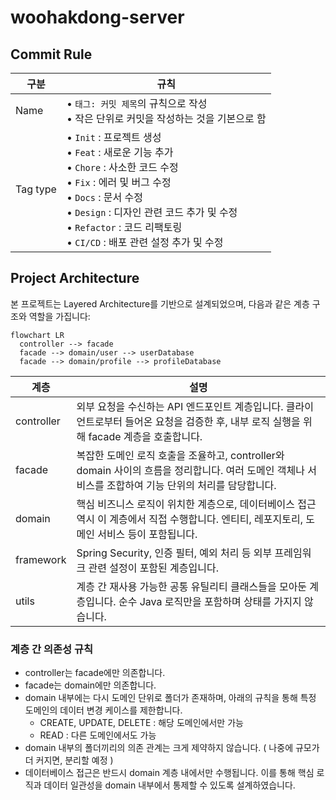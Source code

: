 # woohakdong-server

## Commit Rule
| 구분 | 규칙 |
|------|------|
| Name | • `태그: 커밋 제목`의 규칙으로 작성<br>• 작은 단위로 커밋을 작성하는 것을 기본으로 함 |
| Tag type | • `Init` : 프로젝트 생성<br>• `Feat` : 새로운 기능 추가<br>• `Chore` : 사소한 코드 수정<br>• `Fix` : 에러 및 버그 수정<br>• `Docs` : 문서 수정<br>• `Design` : 디자인 관련 코드 추가 및 수정<br>• `Refactor` : 코드 리팩토링<br>• `CI/CD` : 배포 관련 설정 추가 및 수정 |

## Project Architecture
본 프로젝트는 Layered Architecture를 기반으로 설계되었으며, 다음과 같은 계층 구조와 역할을 가집니다:

```mermaid
flowchart LR
  controller --> facade
  facade --> domain/user --> userDatabase
  facade --> domain/profile --> profileDatabase
```

| 계층         | 설명                                                                                            |
|------------|-----------------------------------------------------------------------------------------------|
| controller | 외부 요청을 수신하는 API 엔드포인트 계층입니다. 클라이언트로부터 들어온 요청을 검증한 후, 내부 로직 실행을 위해 facade 계층을 호출합니다.           |
| facade     | 복잡한 도메인 로직 호출을 조율하고, controller와 domain 사이의 흐름을 정리합니다. 여러 도메인 객체나 서비스를 조합하여 기능 단위의 처리를 담당합니다. |
| domain     | 핵심 비즈니스 로직이 위치한 계층으로, 데이터베이스 접근 역시 이 계층에서 직접 수행합니다. 엔티티, 레포지토리, 도메인 서비스 등이 포함됩니다.             |
| framework  | Spring Security, 인증 필터, 예외 처리 등 외부 프레임워크 관련 설정이 포함된 계층입니다.                                    |
| utils      | 계층 간 재사용 가능한 공통 유틸리티 클래스들을 모아둔 계층입니다. 순수 Java 로직만을 포함하며 상태를 가지지 않습니다.                         |


### 계층 간 의존성 규칙
- controller는 facade에만 의존합니다. 
- facade는 domain에만 의존합니다. 
- domain 내부에는 다시 도메인 단위로 폴더가 존재하며, 아래의 규칙을 통해 특정 도메인의 데이터 변경 케이스를 제한합니다.
  - CREATE, UPDATE, DELETE : 해당 도메인에서만 가능
  - READ : 다른 도메인에서도 가능
- domain 내부의 폴더끼리의 의존 관계는 크게 제약하지 않습니다. ( 나중에 규모가 더 커지면, 분리할 예정 )
- 데이터베이스 접근은 반드시 domain 계층 내에서만 수행됩니다. 이를 통해 핵심 로직과 데이터 일관성을 domain 내부에서 통제할 수 있도록 설계하였습니다.